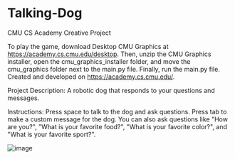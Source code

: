 # Talking-Dog
CMU CS Academy Creative Project

To play the game, download Desktop CMU Graphics at https://academy.cs.cmu.edu/desktop. Then, unzip the CMU Graphics installer, open the cmu_graphics_installer folder, and move the cmu_graphics folder next to the main.py file. Finally, run the main.py file. Created and developed on https://academy.cs.cmu.edu/.

Project Description: A robotic dog that responds to your questions and messages.

Instructions: Press space to talk to the dog and ask questions. Press tab to make a custom message for the dog. You can also ask questions like "How are you?", "What is your favorite food?", "What is your favorite color?", and "What is your favorite sport?".

![image](https://github.com/user-attachments/assets/9ff4fd66-1f56-4588-ab85-04413f8e8556)
